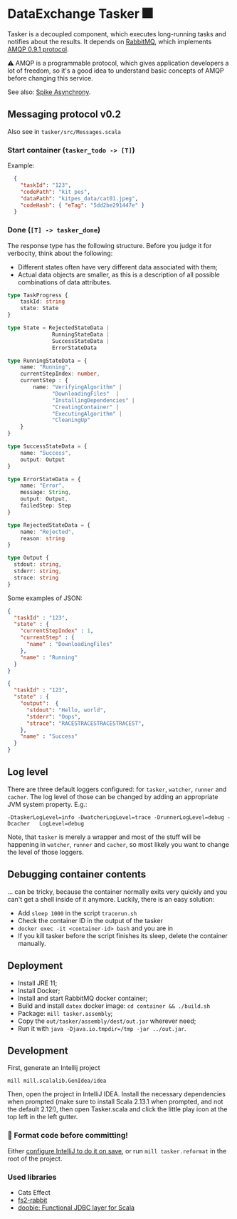 # DataExchange Tasker 🎆

Tasker is a decoupled component, which executes long-running tasks and notifies about the results. It depends on [RabbitMQ](https://www.rabbitmq.com/), which implements [AMQP 0.9.1 protocol](https://www.rabbitmq.com/tutorials/amqp-concepts.html).

⚠ AMQP is a programmable protocol, which gives application developers a lot of freedom, so it's a good idea to understand basic concepts of AMQP before changing this service.

See also: [Spike Asynchrony](https://www.notion.so/Spike-Asynchrony-71c015cc8e6645689a16f35b59bd45bb).

## Messaging protocol v0.2

Also see in `tasker/src/Messages.scala`

### Start container (`tasker_todo -> [T]`)

Example:
```json
  {
    "taskId": "123", 
    "codePath": "kit pes",
    "dataPath": "kitpes_data/cat01.jpeg",
    "codeHash": { "eTag": "5dd2be291447e" }
  }
```

### Done (`[T] -> tasker_done`)

The response type has the following structure. Before you judge it for verbocity, think about the following:
- Different states often have very different data associated with them;
- Actual data objects are smaller, as this is a description of all possible combinations of data attributes.

```typescript
type TaskProgress {
    taskId: string
    state: State
}

type State = RejectedStateData |
              RunningStateData | 
              SuccessStateData | 
              ErrorStateData

type RunningStateData = {
    name: "Running",
    currentStepIndex: number,
    currentStep : {
        name: "VerifyingAlgorithm" |
              "DownloadingFiles"  | 
              "InstallingDependencies" |
              "CreatingContainer" |
              "ExecutingAlgorithm" |
              "CleaningUp"  
    }
}

type SuccessStateData = {
    name: "Success",
    output: Output
}

type ErrorStateData = {
    name: "Error",
    message: String,
    output: Output,
    failedStep: Step
}

type RejectedStateData = {
    name: "Rejected",
    reason: string
}

type Output {
  stdout: string,
  stderr: string,
  strace: string
}
```

Some examples of JSON:

```json
{
  "taskId" : "123",
  "state" : {
    "currentStepIndex" : 1,
    "currentStep" : {
      "name" : "DownloadingFiles"
    },
    "name" : "Running"
  }
}
```

```json
{
  "taskId" : "123",
  "state" : {
    "output":  {
      "stdout": "Hello, world",
      "stderr": "Oops",
      "strace": "RACESTRACESTRACESTRACEST",
    },
    "name" : "Success"
  }
}
```

## Log level

There are three default loggers configured: for `tasker`, `watcher`, `runner` and `cacher`. The log level of those can be changed by adding an appropriate JVM system property. E.g.:

```
-DtaskerLogLevel=info -DwatcherLogLevel=trace -DrunnerLogLevel=debug -Dcacher   LogLevel=debug
```

Note, that `tasker` is merely a wrapper and most of the stuff will be happening in `watcher`, `runner` and `cacher`, so most likely you want to change the level of those loggers. 

## Debugging container contents

... can be tricky, because the container normally exits very quickly and you can't get a shell inside of it anymore. Luckily, there is an easy solution:

* Add `sleep 1000` in the script `tracerun.sh`
* Check the container ID in the output of the tasker
* `docker exec -it <container-id> bash` and you are in
* If you kill tasker before the script finishes its sleep, delete the container manually.

## Deployment
* Install JRE 11;
* Install Docker;
* Install and start RabbitMQ docker container;
* Build and install `datex` docker image: `cd container && ./build.sh`
* Package: `mill tasker.assembly`;
* Copy the `out/tasker/assembly/dest/out.jar` wherever need;
* Run it with `java -Djava.io.tmpdir=/tmp -jar ../out.jar`.

## Development

First, generate an Intellij project
```
mill mill.scalalib.GenIdea/idea
```

Then, open the project in IntelliJ IDEA. Install the necessary dependencies when prompted (make sure
to install Scala 2.13.1 when prompted, and not the default 2.12!), then open Tasker.scala and click
the little play icon at the top left in the left gutter.

### 💄 Format code before committing! 
Either [configure IntelliJ to do it on save](https://scalameta.org/scalafmt/docs/installation.html#format-on-save), or run `mill tasker.reformat` in the root of the project.   

### Used libraries

* Cats Effect
* [fs2-rabbit](https://fs2-rabbit.profunktor.dev/guide.html)
* [doobie: Functional JDBC layer for Scala](https://github.com/tpolecat/doobie)
